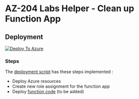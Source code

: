 # AZ-204 Labs Helper - Clean up Function App

## Deployment
[![Deploy To Azure](https://aka.ms/deploytoazurebutton)](https://portal.azure.com/#create/Microsoft.Template/uri/https%3A%2F%2Fraw.githubusercontent.com%2Ffimdim%2FAZ-204-Labs-Helper%2Fmaster%2Fcleanup-func%2Ftemplate-cleanup-func.json)

### Steps
The [deployment script](deployment-script-cleanup-func.ps1) has these steps implemented :
* Deploy Azure resources
* Create new role assignment for the function app
* Deploy [function code](function.ps1) (to be added)
